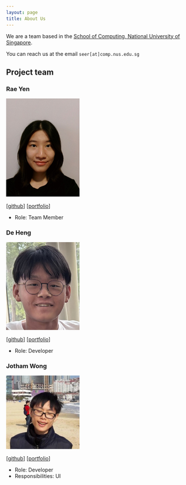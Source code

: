 ```yaml
---
layout: page
title: About Us
---
```


We are a team based in the [School of Computing, National University of Singapore](https://www.comp.nus.edu.sg).

You can reach us at the email `seer[at]comp.nus.edu.sg`

## Project team

### Rae Yen

<img src="images/meltedham.png" width="200px">

[[github](https://github.com/meltedham)]
[[portfolio](team/meltedham.md)]

* Role: Team Member
### De Heng

<img src="images/ndhhh.png" width="200px">

[[github](https://github.com/ndhhh)]
[[portfolio](team/ndhhh.md)]

* Role: Developer

### Jotham Wong

<img src="images/jothamwong.png" width="200px">

[[github](http://github.com/jothamwong)]
[[portfolio](team/jothamwong.md)]

* Role: Developer
* Responsibilities: UI
